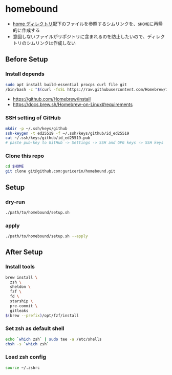 # homebound

- [home ディレクトリ](./home/)配下のファイルを参照するシムリンクを、`$HOME`に再帰的に作成する
- 意図しないファイルがリポジトリに含まれるのを防止したいので、ディレクトリのシムリンクは作成しない

## Before Setup

### Install depends

```sh
sudo apt install build-essential procps curl file git
/bin/bash -c "$(curl -fsSL https://raw.githubusercontent.com/Homebrew/install/HEAD/install.sh)"
```

- https://github.com/Homebrew/install
- https://docs.brew.sh/Homebrew-on-Linux#requirements

### SSH setting of GitHub

```sh
mkdir -p ~/.ssh/keys/github
ssh-keygen -t ed25519 -f ~/.ssh/keys/github/id_ed25519
cat ~/.ssh/keys/github/id_ed25519.pub
# paste pub-key to GitHub -> Settings -> SSH and GPG keys -> SSH keys
```

### Clone this repo

```sh
cd $HOME
git clone git@github.com:guricerin/homebound.git
```

## Setup

### dry-run

```sh
./path/to/homebound/setup.sh
```

### apply

```sh
./path/to/homebound/setup.sh --apply
```

## After Setup

### Install tools

```sh
brew install \
  zsh \
  sheldon \
  fzf \
  fd \
  starship \
  pre-commit \
  gitleaks
$(brew --prefix)/opt/fzf/install
```

### Set zsh as default shell

```sh
echo `which zsh` | sudo tee -a /etc/shells
chsh -s `which zsh`
```

### Load zsh config

```sh
source ~/.zshrc
```
